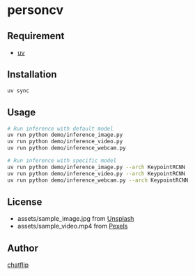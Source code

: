 # personcv

## Requirement

- [uv](https://docs.astral.sh/uv/)

## Installation

```bash
uv sync
```

## Usage

```bash
# Run inference with default model
uv run python demo/inference_image.py
uv run python demo/inference_video.py
uv run python demo/inference_webcam.py

# Run inference with specific model
uv run python demo/inference_image.py --arch KeypointRCNN
uv run python demo/inference_video.py --arch KeypointRCNN
uv run python demo/inference_webcam.py --arch KeypointRCNN
```

## License

- assets/sample_image.jpg from [Unsplash](https://unsplash.com/ja/%E5%86%99%E7%9C%9F/%E5%A5%B3%E6%80%A7%E3%81%A8%E7%99%BD%E9%A6%AC%E3%81%8C%E4%B8%80%E7%B7%92%E3%81%AB%E3%83%9D%E3%83%BC%E3%82%BA%E3%82%92%E3%81%A8%E3%81%A3%E3%81%A6%E3%81%84%E3%81%BE%E3%81%99-EFxfRtR5lXs)
- assets/sample_video.mp4 from [Pexels](https://www.pexels.com/video/woman-doing-a-jump-rope-exercise-2785536/)

## Author

[chatflip](https://github.com/chatflip)
